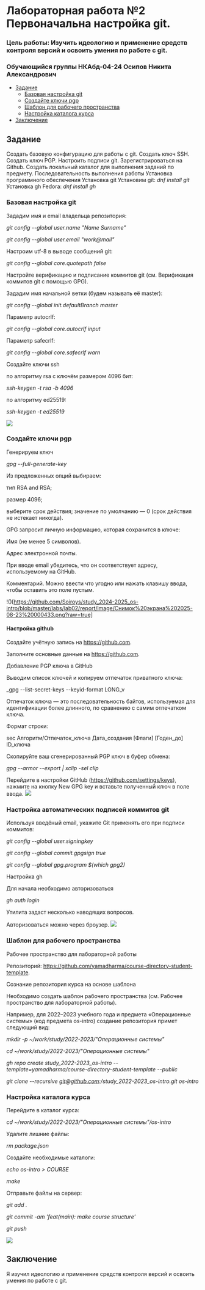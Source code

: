 # Лабораторная работа №2 Первоначальна настройка git.

### Цель работы: Изучить идеологию и применение средств контроля версий и освоить умения по работе с git.
### Обучающийся группы НКАбд-04-24 Осипов Никита Александрович

- [Задание](##Задание)
  - [Базовая настройка git](###-Базовая-настройка-git)
  - [Создайте ключи pgp](###-Создайте-ключи-pgp)
  - [Шаблон для рабочего пространства](###-Шаблон-для-рабочего-пространства)
  - [Настройка каталога курса](###Настройка-каталога-курса)
- [Заключение](##Заключение)

## Задание
 Создать базовую конфигурацию для работы с git.
 Создать ключ SSH.
 Создать ключ PGP. 
 Настроить подписи git.
 Зарегистрироваться на Github.
 Создать локальный каталог для выполнения заданий по предмету.
 Последовательность выполнения работы 
 Установка программного обеспечения
 Установка git 
 Установим git:
_dnf install git_
Установка gh
Fedora:
_dnf install gh_
### Базовая настройка git
Зададим имя и email владельца репозитория:

_git config --global user.name "Name Surname"_

_git config --global user.email "work@mail"_

Настроим utf-8 в выводе сообщений git:

_git config --global core.quotepath false_

Настройте верификацию и подписание коммитов git (см. Верификация коммитов git с помощью GPG).

Зададим имя начальной ветки (будем называть её master):

_git config --global init.defaultBranch master_

Параметр autocrlf:

_git config --global core.autocrlf input_

Параметр safecrlf:

_git config --global core.safecrlf warn_

Создайте ключи ssh

по алгоритму rsa с ключём размером 4096 бит:

_ssh-keygen -t rsa -b 4096_

по алгоритму ed25519:

_ssh-keygen -t ed25519_

![](https://github.com/Soiroys/study_2024-2025_os-intro/blob/master/labs/lab02/report/image/Снимок%20экрана%202025-08-22%20215836.png?raw=true)

### Создайте ключи pgp
Генерируем ключ

_gpg --full-generate-key_

Из предложенных опций выбираем:

тип RSA and RSA;

размер 4096;

выберите срок действия; значение по умолчанию — 0 (срок действия не истекает никогда).

GPG запросит личную информацию, которая сохранится в ключе:

Имя (не менее 5 символов).

Адрес электронной почты.

При вводе email убедитесь, что он соответствует адресу, используемому на GitHub.

Комментарий. Можно ввести что угодно или нажать клавишу ввода, чтобы оставить это поле пустым.

!()[https://github.com/Soiroys/study_2024-2025_os-intro/blob/master/labs/lab02/report/image/Снимок%20экрана%202025-08-23%20000433.png?raw=true]

#### Настройка github

Создайте учётную запись на https://github.com.

Заполните основные данные на https://github.com.


Добавление PGP ключа в GitHub

Выводим список ключей и копируем отпечаток приватного ключа:

_gpg --list-secret-keys --keyid-format LONG_v

Отпечаток ключа — это последовательность байтов, используемая для идентификации более длинного, по сравнению с самим отпечатком ключа.

Формат строки:

sec   Алгоритм/Отпечаток_ключа Дата_создания [Флаги] [Годен_до] ID_ключа
  

Cкопируйте ваш сгенерированный PGP ключ в буфер обмена:

_gpg --armor --export <PGP Fingerprint> | xclip -sel clip_

Перейдите в настройки GitHub (https://github.com/settings/keys), нажмите на кнопку New GPG key и вставьте полученный ключ в поле ввода.
![](https://github.com/Soiroys/study_2024-2025_os-intro/blob/master/labs/lab02/report/image/Снимок%20экрана%202025-08-22%20221147.png?raw=true)

### Настройка автоматических подписей коммитов git

Используя введёный email, укажите Git применять его при подписи коммитов:

_git config --global user.signingkey <PGP Fingerprint>_

_git config --global commit.gpgsign true_

_git config --global gpg.program $(which gpg2)_

Настройка gh

Для начала необходимо авторизоваться

_gh auth login_

Утилита задаст несколько наводящих вопросов.

Авторизоваться можно через броузер.
![](https://github.com/Soiroys/study_2024-2025_os-intro/blob/master/labs/lab02/report/image/Снимок%20экрана%202025-08-23%20000752.png?raw=true)

### Шаблон для рабочего пространства

Рабочее пространство для лабораторной работы

Репозиторий: https://github.com/yamadharma/course-directory-student-template.

Сознание репозитория курса на основе шаблона

Необходимо создать шаблон рабочего пространства (см. Рабочее пространство для лабораторной работы).

Например, для 2022–2023 учебного года и предмета «Операционные системы» (код предмета os-intro) создание репозитория примет следующий вид:

_mkdir -p ~/work/study/2022-2023/"Операционные системы"_

_cd ~/work/study/2022-2023/"Операционные системы"_

_gh repo create study_2022-2023_os-intro --template=yamadharma/course-directory-student-template --public_

_git clone --recursive git@github.com:<owner>/study_2022-2023_os-intro.git os-intro_



### Настройка каталога курса

Перейдите в каталог курса:

_cd ~/work/study/2022-2023/"Операционные системы"/os-intro_


Удалите лишние файлы:

_rm package.json_

Создайте необходимые каталоги:

_echo os-intro > COURSE_

_make_

Отправьте файлы на сервер:

_git add ._

_git commit -am 'feat(main): make course structure'_

_git push_

![](https://github.com/Soiroys/study_2024-2025_os-intro/blob/master/labs/lab02/report/image/Снимок%20экрана%202025-08-23%20000931.png?raw=true)


 ## Заключение 
Я изучил идеологию и применение средств контроля версий и освоить умения по работе с git.








